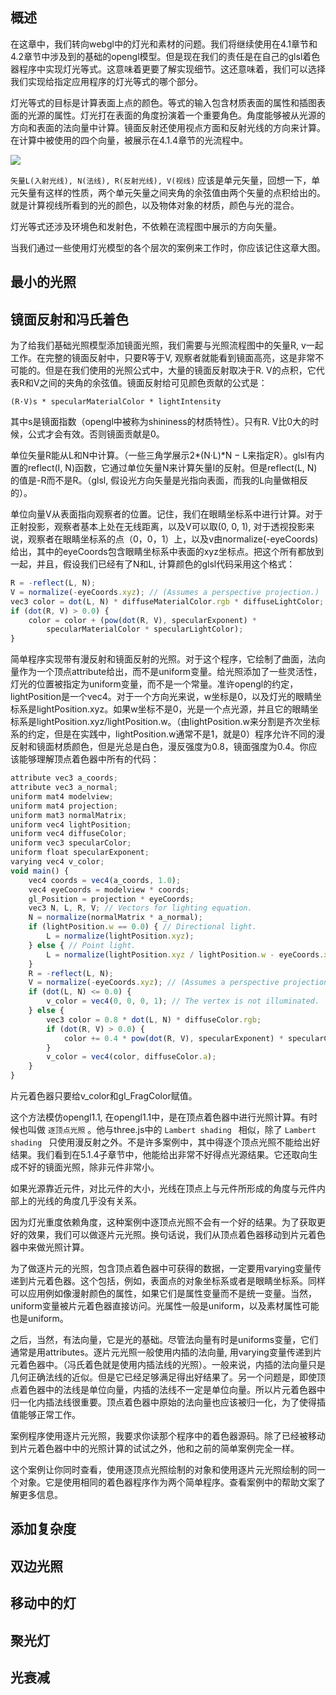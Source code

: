 ## 概述

在这章中，我们转向webgl中的灯光和素材的问题。我们将继续使用在4.1章节和4.2章节中涉及到的基础的opengl模型。但是现在我们的责任是在自己的glsl着色器程序中实现灯光等式。这意味着更要了解实现细节。这还意味着，我们可以选择我们实现给指定应用程序的灯光等式的哪个部分。

灯光等式的目标是计算表面上点的颜色。等式的输入包含材质表面的属性和插图表面的光源的属性。灯光打在表面的角度扮演着一个重要角色。角度能够被从光源的方向和表面的法向量中计算。镜面反射还使用视点方面和反射光线的方向来计算。在计算中被使用的四个向量，被展示在4.1.4章节的光流程中。

![](http://math.hws.edu/graphicsbook/c7/light-equation.png)

`矢量L(入射光线), N(法线), R(反射光线), V(视线)` 应该是单元矢量，回想一下，单元矢量有这样的性质，两个单元矢量之间夹角的余弦值由两个矢量的点积给出的。
就是计算视线所看到的光的颜色，以及物体对象的材质，颜色与光的混合。

灯光等式还涉及环境色和发射色，不依赖在流程图中展示的方向矢量。

当我们通过一些使用灯光模型的各个层次的案例来工作时，你应该记住这章大图。

## 最小的光照

## 镜面反射和冯氏着色

为了给我们基础光照模型添加镜面光照，我们需要与光照流程图中的矢量R, v一起工作。在完整的镜面反射中，只要R等于V, 观察者就能看到镜面高亮，这是非常不可能的。但是在我们使用的光照公式中，大量的镜面反射取决于R. V的点积，它代表R和V之间的夹角的余弦值。镜面反射给可见颜色贡献的公式是：

``` 
(R·V)s * specularMaterialColor * lightIntensity
```

其中s是镜面指数（opengl中被称为shininess的材质特性）。只有R. V比0大的时候，公式才会有效。否则镜面贡献是0。

单位矢量R能从L和N中计算。（一些三角学展示2*(N·L)*N − L来指定R）。glsl有内置的reflect(I, N)函数，它通过单位矢量N来计算矢量I的反射。但是reflect(L, N)的值是-R而不是R。（glsl, 假设光方向矢量是光指向表面，而我的L向量做相反的）。

单位向量V从表面指向观察者的位置。记住，我们在眼睛坐标系中进行计算。对于正射投影，观察者基本上处在无线距离，以及V可以取(0, 0, 1), 对于透视投影来说，观察者在眼睛坐标系的点（0，0，1）上，以及v由normalize(-eyeCoords)给出，其中的eyeCoords包含眼睛坐标系中表面的xyz坐标点。把这个所有都放到一起，并且，假设我们已经有了N和L, 计算颜色的glsl代码采用这个格式：

``` js
R = -reflect(L, N);
V = normalize(-eyeCoords.xyz); // (Assumes a perspective projection.)
vec3 color = dot(L, N) * diffuseMaterialColor.rgb * diffuseLightColor;
if (dot(R, V) > 0.0) {
    color = color + (pow(dot(R, V), specularExponent) *
        specularMaterialColor * specularLightColor);
}
```

简单程序实现带有漫反射和镜面反射的光照。对于这个程序，它绘制了曲面，法向量作为一个顶点attribute给出，而不是uniform变量。给光照添加了一些灵活性，灯光的位置被指定为uniform变量，而不是一个常量。准许opengl的约定，lightPosition是一个vec4。对于一个方向光来说，w坐标是0，以及灯光的眼睛坐标系是lightPosition.xyz。如果w坐标不是0，光是一个点光源，并且它的眼睛坐标系是lightPosition.xyz/lightPosition.w。（由lightPosition.w来分割是齐次坐标系的约定，但是在实践中，lightPosition.w通常不是1，就是0）程序允许不同的漫反射和镜面材质颜色，但是光总是白色，漫反强度为0.8，镜面强度为0.4。你应该能够理解顶点着色器中所有的代码：

``` js
attribute vec3 a_coords;
attribute vec3 a_normal;
uniform mat4 modelview;
uniform mat4 projection;
uniform mat3 normalMatrix;
uniform vec4 lightPosition;
uniform vec4 diffuseColor;
uniform vec3 specularColor;
uniform float specularExponent;
varying vec4 v_color;
void main() {
    vec4 coords = vec4(a_coords, 1.0);
    vec4 eyeCoords = modelview * coords;
    gl_Position = projection * eyeCoords;
    vec3 N, L, R, V; // Vectors for lighting equation.
    N = normalize(normalMatrix * a_normal);
    if (lightPosition.w == 0.0) { // Directional light.
        L = normalize(lightPosition.xyz);
    } else { // Point light.
        L = normalize(lightPosition.xyz / lightPosition.w - eyeCoords.xyz);
    }
    R = -reflect(L, N);
    V = normalize(-eyeCoords.xyz); // (Assumes a perspective projection.)
    if (dot(L, N) <= 0.0) {
        v_color = vec4(0, 0, 0, 1); // The vertex is not illuminated.
    } else {
        vec3 color = 0.8 * dot(L, N) * diffuseColor.rgb;
        if (dot(R, V) > 0.0) {
            color += 0.4 * pow(dot(R, V), specularExponent) * specularColor;
        }
        v_color = vec4(color, diffuseColor.a);
    }
}
```

片元着色器只要给v_color和gl_FragColor赋值。

这个方法模仿opengl1.1, 在opengl1.1中，是在顶点着色器中进行光照计算。有时候也叫做 `逐顶点光照` 。他与three.js中的 `Lambert shading ` 相似，除了 `Lambert shading ` 只使用漫反射之外。不是许多案例中，其中得逐个顶点光照不能给出好结果。我们看到在5.1.4子章节中，他能给出非常不好得点光源结果。它还取向生成不好的镜面光照，除非元件非常小。

如果光源靠近元件，对比元件的大小，光线在顶点上与元件所形成的角度与元件内部上的光线的角度几乎没有关系。

因为灯光重度依赖角度，这种案例中逐顶点光照不会有一个好的结果。为了获取更好的效果，我们可以做逐片元光照。换句话说，我们从顶点着色器移动到片元着色器中来做光照计算。

为了做逐片元的光照，包含顶点着色器中可获得的数据，一定要用varying变量传递到片元着色器。这个包括，例如，表面点的对象坐标系或者是眼睛坐标系。同样可以应用例如像漫射颜色的属性，如果它们是属性变量而不是统一变量。当然，uniform变量被片元着色器直接访问。光属性一般是uniform，以及素材属性可能也是uniform。

之后，当然，有法向量，它是光的基础。尽管法向量有时是uniforms变量，它们通常是用attributes。逐片元光照一般使用内插的法向量, 用varying变量传递到片元着色器中。（冯氏着色就是使用内插法线的光照）。一般来说，内插的法向量只是几何正确法线的近似。但是它已经足够满足得出好结果了。另一个问题是，即使顶点着色器中的法线是单位向量，内插的法线不一定是单位向量。所以片元着色器中归一化内插法线很重要。顶点着色器中原始的法向量也应该被归一化，为了使得插值能够正常工作。

案例程序使用逐片元光照，我要求你读那个程序中的着色器源码。除了已经被移动到片元着色器中中的光照计算的试试之外，他和之前的简单案例完全一样。

这个案例让你同时查看，使用逐顶点光照绘制的对象和使用逐片元光照绘制的同一个对象。它是使用相同的着色器程序作为两个简单程序。查看案例中的帮助文案了解更多信息。

## 添加复杂度

## 双边光照

## 移动中的灯

## 聚光灯

## 光衰减
